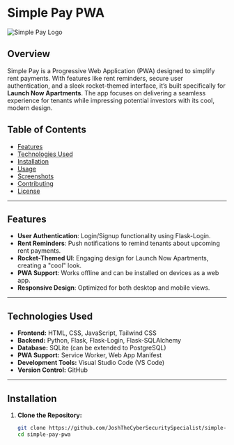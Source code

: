 # Simple Pay PWA

![Simple Pay Logo](https://via.placeholder.com/728x90.png?text=Simple+Pay)

## Overview

Simple Pay is a Progressive Web Application (PWA) designed to simplify rent payments. With features like rent reminders, secure user authentication, and a sleek rocket-themed interface, it’s built specifically for **Launch Now Apartments**. The app focuses on delivering a seamless experience for tenants while impressing potential investors with its cool, modern design.

## Table of Contents
- [Features](#features)
- [Technologies Used](#technologies-used)
- [Installation](#installation)
- [Usage](#usage)
- [Screenshots](#screenshots)
- [Contributing](#contributing)
- [License](#license)

---

## Features
- **User Authentication**: Login/Signup functionality using Flask-Login.
- **Rent Reminders**: Push notifications to remind tenants about upcoming rent payments.
- **Rocket-Themed UI**: Engaging design for Launch Now Apartments, creating a "cool" look.
- **PWA Support**: Works offline and can be installed on devices as a web app.
- **Responsive Design**: Optimized for both desktop and mobile views.

---

## Technologies Used
<ul>
  <li><strong>Frontend:</strong> HTML, CSS, JavaScript, Tailwind CSS</li>
  <li><strong>Backend:</strong> Python, Flask, Flask-Login, Flask-SQLAlchemy</li>
  <li><strong>Database:</strong> SQLite (can be extended to PostgreSQL)</li>
  <li><strong>PWA Support:</strong> Service Worker, Web App Manifest</li>
  <li><strong>Development Tools:</strong> Visual Studio Code (VS Code)</li>
  <li><strong>Version Control:</strong> GitHub</li>
</ul>

---

## Installation

1. **Clone the Repository:**
   ```bash
   git clone https://github.com/JoshTheCyberSecuritySpecialist/simple-pay-pwa.git
   cd simple-pay-pwa
